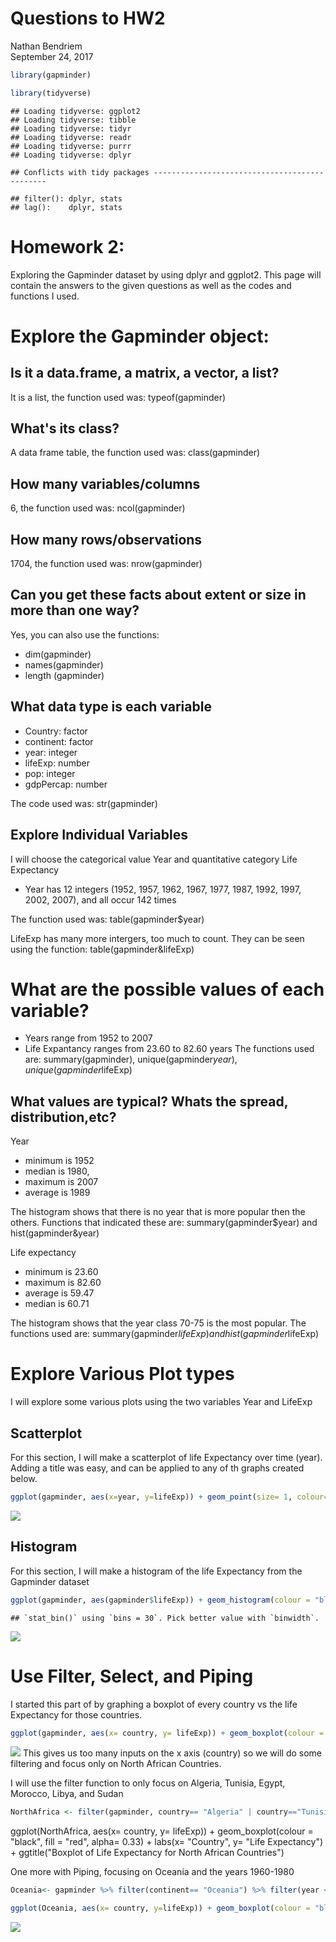 # Questions to HW2
Nathan Bendriem  
September 24, 2017  


```r
library(gapminder)
```

```r
library(tidyverse)
```

```
## Loading tidyverse: ggplot2
## Loading tidyverse: tibble
## Loading tidyverse: tidyr
## Loading tidyverse: readr
## Loading tidyverse: purrr
## Loading tidyverse: dplyr
```

```
## Conflicts with tidy packages ----------------------------------------------
```

```
## filter(): dplyr, stats
## lag():    dplyr, stats
```

# Homework 2:

Exploring the Gapminder dataset by using dplyr and ggplot2.  This page will contain the answers to the given questions as well as the codes and functions I used.

# Explore the Gapminder object:

## Is it a data.frame, a matrix, a vector, a list?
It is a list, the function used was: typeof(gapminder)

## What's its class?
A data frame table, the function used was: class(gapminder)

## How many variables/columns
6, the function used was: ncol(gapminder)

## How many rows/observations
1704, the function used was: nrow(gapminder)

## Can you get these facts about extent or size in more than one way?

Yes, you can also use the functions:
- dim(gapminder)
- names(gapminder) 
- length (gapminder) 

## What data type is each variable

- Country: factor
- continent: factor
- year: integer
- lifeExp: number
- pop: integer
- gdpPercap: number

The code used was: str(gapminder)

## Explore Individual Variables

I will choose the categorical value Year and quantitative category Life Expectancy
- Year has 12 integers (1952, 1957, 1962, 1967, 1977, 1987, 1992, 1997, 2002, 2007), and all occur 142 times

The function used was: table(gapminder$year)

LifeExp has many more intergers, too much to count.  They can be seen using the function: table(gapminder&lifeExp)

# What are the possible values of each variable?

- Years range from 1952 to 2007
- Life Expantancy ranges from 23.60 to 82.60 years
The functions used are: summary(gapminder), unique(gapminder$year), unique(gapminder$lifeExp)

## What values are typical? Whats the spread, distribution,etc?

Year
- minimum is 1952 
- median is 1980, 
- maximum is 2007
- average is 1989

The histogram shows that there is no year that is more popular then the others.  Functions that indicated these are: summary(gapminder$year) and hist(gapminder&year)

Life expectancy
- minimum is 23.60
- maximum is 82.60
- average is 59.47
- median is 60.71

The histogram shows that the year class 70-75 is the most popular.  The functions used are: summary(gapminder$lifeExp) and hist(gapminder$lifeExp)

# Explore Various Plot types

I will explore some various plots using the two variables Year and LifeExp




## Scatterplot

For this section, I will make a scatterplot of life Expectancy over time (year).  Adding a title was easy, and can be applied to any of th graphs created below. 

```r
ggplot(gapminder, aes(x=year, y=lifeExp)) + geom_point(size= 1, colour= "red") + ggtitle("Gapminder dataset- LifeExp vs Year")
```

![](Answers_to_HW02_files/figure-html/unnamed-chunk-3-1.png)<!-- -->

## Histogram

For this section, I will make a histogram of the life Expectancy from the Gapminder dataset

```r
ggplot(gapminder, aes(gapminder$lifeExp)) + geom_histogram(colour = "black", fill = "red", alpha= 0.33) + labs(x= "Life Expectancy", y= "Frequency") + ggtitle("Histogram of Life Expectancy")
```

```
## `stat_bin()` using `bins = 30`. Pick better value with `binwidth`.
```

![](Answers_to_HW02_files/figure-html/unnamed-chunk-4-1.png)<!-- -->

# Use Filter, Select, and Piping

I started this part of by graphing a boxplot of every country vs the life Expectancy for those countries.  

```r
ggplot(gapminder, aes(x= country, y= lifeExp)) + geom_boxplot(colour = "red",) + labs(x= "", y= "Life Expectancy") + ggtitle("Boxplot of Life Expectancy vs. Year")
```

![](Answers_to_HW02_files/figure-html/unnamed-chunk-5-1.png)<!-- -->
This gives us too many inputs on the x axis (country) so we will do some filtering and focus only on North African Countries.

I will use the filter function to only focus on Algeria, Tunisia, Egypt, Morocco, Libya, and Sudan

```r
NorthAfrica <- filter(gapminder, country== "Algeria" | country=="Tunisia" | country=="Egypt" | country=="Morocco" | country=="Libya" | country=="Sudan")
```
ggplot(NorthAfrica, aes(x= country, y= lifeExp)) + geom_boxplot(colour = "black", fill = "red", alpha= 0.33) + labs(x= "Country", y= "Life Expectancy") + ggtitle("Boxplot of Life Expectancy for North African Countries")

One more with Piping, focusing on Oceania and the years 1960-1980


```r
Oceania<- gapminder %>% filter(continent== "Oceania") %>% filter(year <= 1980, year >= 1960)
```


```r
ggplot(Oceania, aes(x= country, y=lifeExp)) + geom_boxplot(colour = "black", fill = "blue", alpha =0.33) +labs(x= "Country", y="Life Expectancy") + ggtitle("Boxplot of Life Expectancy for Oceania")
```

![](Answers_to_HW02_files/figure-html/unnamed-chunk-8-1.png)<!-- -->






